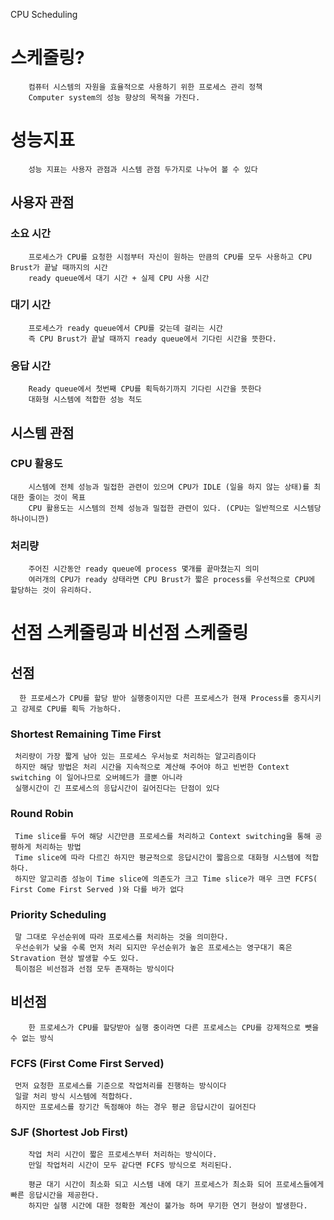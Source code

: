 CPU Scheduling


# 스케줄링?

        컴퓨터 시스템의 자원을 효율적으로 사용하기 위한 프로세스 관리 정책
        Computer system의 성능 향상의 목적을 가진다.
      
      

# 성능지표

        성능 지표는 사용자 관점과 시스템 관점 두가지로 나누어 볼 수 있다

  ## 사용자 관점
                
   ### 소요 시간 
   
        프로세스가 CPU를 요청한 시점부터 자신이 원하는 만큼의 CPU를 모두 사용하고 CPU Brust가 끝날 때까지의 시간 
        ready queue에서 대기 시간 + 실제 CPU 사용 시간
               
   ### 대기 시간  
   
        프로세스가 ready queue에서 CPU를 갖는데 걸리는 시간
        즉 CPU Brust가 끝날 때까지 ready queue에서 기다린 시간을 뜻한다.
        
   ### 응답 시간 
   
        Ready queue에서 첫번째 CPU를 획득하기까지 기다린 시간을 뜻한다
        대화형 시스템에 적합한 성능 척도
       
   ## 시스템 관점
   
   ### CPU 활용도
   
        시스템에 전체 성능과 밀접한 관련이 있으며 CPU가 IDLE (일을 하지 않는 상태)를 최대한 줄이는 것이 목표
        CPU 활용도는 시스템의 전체 성능과 밀접한 관련이 있다. (CPU는 일반적으로 시스템당 하나이니깐)
   
   ### 처리량
   
        주어진 시간동안 ready queue에 process 몇개를 끝마쳤는지 의미
        여러개의 CPU가 ready 상태라면 CPU Brust가 짧은 process를 우선적으로 CPU에 할당하는 것이 유리하다.
 


# 선점 스케줄링과 비선점 스케줄링


## 선점
      한 프로세스가 CPU를 할당 받아 실행중이지만 다른 프로세스가 현재 Process를 중지시키고 강제로 CPU를 획득 가능하다.
      
### Shortest Remaining Time First
        
     처리량이 가장 짧게 남아 있는 프로세스 우서능로 처리하는 알고리즘이다
     하지만 해당 방법은 처리 시간을 지속적으로 계산해 주어야 하고 빈번한 Context switching 이 일어나므로 오버헤드가 클뿐 아니라
     실행시간이 긴 프로세스의 응답시간이 길어진다는 단점이 있다
     
### Round Robin 

     Time slice를 두어 해당 시간만큼 프로세스를 처리하고 Context switching을 통해 공평하게 처리하는 방법
     Time slice에 따라 다르긴 하지만 평균적으로 응답시간이 짧음으로 대화형 시스템에 적합하다.
     하지만 알고리즘 성능이 Time slice에 의존도가 크고 Time slice가 매우 크면 FCFS( First Come First Served )와 다를 바가 없다
     
### Priority Scheduling

     말 그대로 우선순위에 따라 프로세스를 처리하는 것을 의미한다.
     우선순위가 낮을 수록 먼저 처리 되지만 우선순위가 높은 프로세스는 영구대기 혹은 Stravation 현상 발생할 수도 있다.
     특이점은 비선점과 선점 모두 존재하는 방식이다
     
     
## 비선점
        
        한 프로세스가 CPU를 할당받아 실행 중이라면 다른 프로세스는 CPU를 강제적으로 뺏을 수 없는 방식
        
        
### FCFS (First Come First Served)

        
     먼저 요청한 프로세스를 기준으로 작업처리를 진행하는 방식이다
     일괄 처리 방식 시스템에 적합하다.
     하지만 프로세스를 장기간 독점해야 하는 경우 평균 응답시간이 길어진다
     
### SJF (Shortest Job First)

        작업 처리 시간이 짧은 프로세스부터 처리하는 방식이다.
        만일 작업처리 시간이 모두 같다면 FCFS 방식으로 처리된다.
        
        평균 대기 시간이 최소화 되고 시스템 내에 대기 프로세스가 최소화 되어 프로세스들에게 빠른 응답시간을 제공한다.
        하지만 실행 시간에 대한 정확한 계산이 불가능 하며 무기한 연기 현상이 발생한다.
